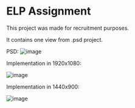 # ELP Assignment

This project was made for recruitment purposes.

It contains one view from .psd project. 

PSD:
![image](https://user-images.githubusercontent.com/45369159/128640278-ee0c9b42-ab67-44ba-9151-b6649839db6a.png)

Implementation in 1920x1080:

![image](https://user-images.githubusercontent.com/45369159/128640321-2ce6def5-cdf0-4fd3-a297-a65c9421ad63.png)

Implementation in 1440x900:

![image](https://user-images.githubusercontent.com/45369159/128640345-d4831021-0a3f-41de-9e9e-d95870b2d493.png)


